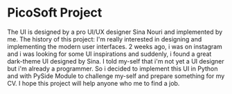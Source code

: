 # PicoSoft Project
The UI is designed by a pro UI/UX designer Sina Nouri and implemented by me.
The history of this project:
I'm really interested in designing and implementing the modern user interfaces. 2 weeks ago, i was on instagram and i was looking for some UI inspirations and suddenly, i found a great dark-theme UI designed by Sina. I told my-self that i'm not yet a UI designer but i'm already a programmer. So i decided to implement this UI in Python and with PySide Module to challenge my-self and prepare something for my CV. I hope this project will help anyone who   me to find a job.
